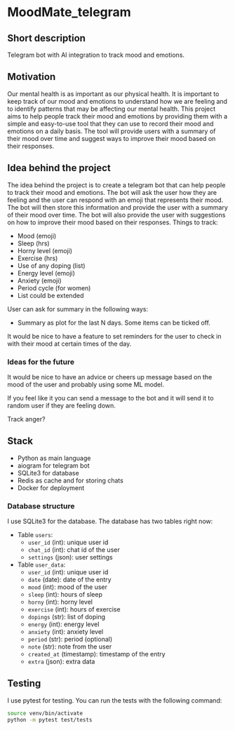 # MoodMate_telegram

## Short description
Telegram bot with AI integration to track mood and emotions.

## Motivation

Our mental health is as important as our physical health. It is important to keep track of our mood and emotions to understand how we are feeling and to identify patterns that may be affecting our mental health. This project aims to help people track their mood and emotions by providing them with a simple and easy-to-use tool that they can use to record their mood and emotions on a daily basis. The tool will provide users with a summary of their mood over time and suggest ways to improve their mood based on their responses.

## Idea behind the project

The idea behind the project is to create a telegram bot that can help people to track their mood and emotions. The bot will ask the user how they are feeling and the user can respond with an emoji that represents their mood. The bot will then store this information and provide the user with a summary of their mood over time. The bot will also provide the user with suggestions on how to improve their mood based on their responses.
Things to track:
- Mood (emoji)
- Sleep (hrs)
- Horny level (emoji)
- Exercise (hrs)
- Use of any doping (list)
- Energy level (emoji)
- Anxiety (emoji)
- Period cycle (for women)
- List could be extended


User can ask for summary in the following ways:
- Summary as plot for the last N days. Some items can be ticked off.

It would be nice to have a feature to set reminders for the user to check in with their mood at certain times of the day.


### Ideas for the future
It would be nice to have an advice or cheers up message based on the mood of the user and probably using some ML model.

If you feel like it you can send a message to the bot and it will send it to random user if they are feeling down.

Track anger?

## Stack

- Python as main language
- aiogram for telegram bot
- SQLite3 for database
- Redis as cache and for storing chats
- Docker for deployment


### Database structure

I use SQLite3 for the database. The database has two tables right now:

- Table `users`:
    - `user_id` (int): unique user id
    - `chat_id` (int): chat id of the user
    - `settings` (json): user settings
- Table `user_data`:
    - `user_id` (int): unique user id
    - `date` (date): date of the entry
    - `mood` (int): mood of the user
    - `sleep` (int): hours of sleep
    - `horny` (int): horny level
    - `exercise` (int): hours of exercise
    - `dopings` (str): list of doping
    - `energy` (int): energy level
    - `anxiety` (int): anxiety level
    - `period` (str): period  (optional)
    - `note` (str): note from the user
    - `created_at` (timestamp): timestamp of the entry
    - `extra` (json): extra data

## Testing

I use pytest for testing. You can run the tests with the following command:

```bash
source venv/bin/activate
python -m pytest test/tests
```